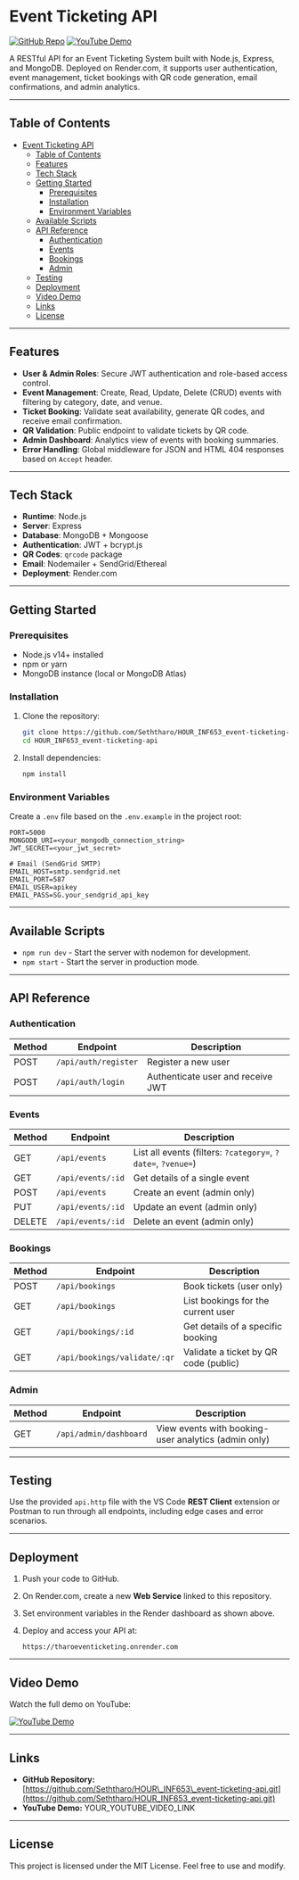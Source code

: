 # Event Ticketing API

[![GitHub Repo](https://img.shields.io/badge/GitHub-Repo-blue.svg)](https://github.com/Seththaro/HOUR_INF653_event-ticketing-api)
[![YouTube Demo](https://img.shields.io/badge/YouTube-Demo-red.svg)](YOUR_YOUTUBE_VIDEO_LINK)

A RESTful API for an Event Ticketing System built with Node.js, Express, and MongoDB. Deployed on Render.com, it supports user authentication, event management, ticket bookings with QR code generation, email confirmations, and admin analytics.

---

## Table of Contents

- [Event Ticketing API](#event-ticketing-api)
  - [Table of Contents](#table-of-contents)
  - [Features](#features)
  - [Tech Stack](#tech-stack)
  - [Getting Started](#getting-started)
    - [Prerequisites](#prerequisites)
    - [Installation](#installation)
    - [Environment Variables](#environment-variables)
  - [Available Scripts](#available-scripts)
  - [API Reference](#api-reference)
    - [Authentication](#authentication)
    - [Events](#events)
    - [Bookings](#bookings)
    - [Admin](#admin)
  - [Testing](#testing)
  - [Deployment](#deployment)
  - [Video Demo](#video-demo)
  - [Links](#links)
  - [License](#license)

---

## Features

* **User & Admin Roles**: Secure JWT authentication and role-based access control.
* **Event Management**: Create, Read, Update, Delete (CRUD) events with filtering by category, date, and venue.
* **Ticket Booking**: Validate seat availability, generate QR codes, and receive email confirmation.
* **QR Validation**: Public endpoint to validate tickets by QR code.
* **Admin Dashboard**: Analytics view of events with booking summaries.
* **Error Handling**: Global middleware for JSON and HTML 404 responses based on `Accept` header.

---

## Tech Stack

* **Runtime**: Node.js
* **Server**: Express
* **Database**: MongoDB + Mongoose
* **Authentication**: JWT + bcrypt.js
* **QR Codes**: `qrcode` package
* **Email**: Nodemailer + SendGrid/Ethereal
* **Deployment**: Render.com

---

## Getting Started

### Prerequisites

* Node.js v14+ installed
* npm or yarn
* MongoDB instance (local or MongoDB Atlas)

### Installation

1. Clone the repository:

   ```bash
   git clone https://github.com/Seththaro/HOUR_INF653_event-ticketing-api.git
   cd HOUR_INF653_event-ticketing-api
   ```
2. Install dependencies:

   ```bash
   npm install
   ```

### Environment Variables

Create a `.env` file based on the `.env.example` in the project root:

```dotenv
PORT=5000
MONGODB_URI=<your_mongodb_connection_string>
JWT_SECRET=<your_jwt_secret>

# Email (SendGrid SMTP)
EMAIL_HOST=smtp.sendgrid.net
EMAIL_PORT=587
EMAIL_USER=apikey
EMAIL_PASS=SG.your_sendgrid_api_key
```

---

## Available Scripts

* `npm run dev` - Start the server with nodemon for development.
* `npm start`   - Start the server in production mode.

---

## API Reference

### Authentication

| Method | Endpoint             | Description                       |
| ------ | -------------------- | --------------------------------- |
| POST   | `/api/auth/register` | Register a new user               |
| POST   | `/api/auth/login`    | Authenticate user and receive JWT |

### Events

| Method | Endpoint          | Description                                                  |
| ------ | ----------------- | ------------------------------------------------------------ |
| GET    | `/api/events`     | List all events (filters: `?category=`, `?date=`, `?venue=`) |
| GET    | `/api/events/:id` | Get details of a single event                                |
| POST   | `/api/events`     | Create an event (admin only)                                 |
| PUT    | `/api/events/:id` | Update an event (admin only)                                 |
| DELETE | `/api/events/:id` | Delete an event (admin only)                                 |

### Bookings

| Method | Endpoint                     | Description                           |
| ------ | ---------------------------- | ------------------------------------- |
| POST   | `/api/bookings`              | Book tickets (user only)              |
| GET    | `/api/bookings`              | List bookings for the current user    |
| GET    | `/api/bookings/:id`          | Get details of a specific booking     |
| GET    | `/api/bookings/validate/:qr` | Validate a ticket by QR code (public) |

### Admin

| Method | Endpoint               | Description                                          |
| ------ | ---------------------- | ---------------------------------------------------- |
| GET    | `/api/admin/dashboard` | View events with booking-user analytics (admin only) |

---

## Testing

Use the provided `api.http` file with the VS Code **REST Client** extension or Postman to run through all endpoints, including edge cases and error scenarios.

---

## Deployment

1. Push your code to GitHub.
2. On Render.com, create a new **Web Service** linked to this repository.
3. Set environment variables in the Render dashboard as shown above.
4. Deploy and access your API at:

   ```
   https://tharoeventicketing.onrender.com
   ```

---

## Video Demo

Watch the full demo on YouTube:

[![YouTube Demo](https://img.shields.io/badge/YouTube-Demo-red.svg)](YOUR_YOUTUBE_VIDEO_LINK)

---

## Links

* **GitHub Repository:** [https://github.com/Seththaro/HOUR\_INF653\_event-ticketing-api.git](https://github.com/Seththaro/HOUR_INF653_event-ticketing-api.git)
* **YouTube Demo:** YOUR\_YOUTUBE\_VIDEO\_LINK

---

## License

This project is licensed under the MIT License. Feel free to use and modify.
